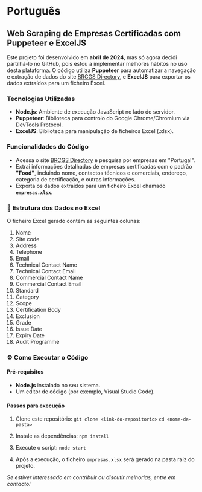 # Português

## Web Scraping de Empresas Certificadas com Puppeteer e ExcelJS

Este projeto foi desenvolvido em **abril de 2024**, mas só agora decidi partilhá-lo no GitHub, pois estou a implementar melhores hábitos no uso desta plataforma. O código utiliza **Puppeteer** para automatizar a navegação e extração de dados do site [BRCGS Directory](https://directory.brcgs.com), e **ExcelJS** para exportar os dados extraídos para um ficheiro Excel.

###  Tecnologias Utilizadas

- **Node.js**: Ambiente de execução JavaScript no lado do servidor.
- **Puppeteer**: Biblioteca para controlo do Google Chrome/Chromium via DevTools Protocol.
- **ExcelJS**: Biblioteca para manipulação de ficheiros Excel (.xlsx).

###  Funcionalidades do Código

- Acessa o site [BRCGS Directory](https://directory.brcgs.com) e pesquisa por empresas em "Portugal".
- Extrai informações detalhadas de empresas certificadas com o padrão **"Food"**, incluindo nome, contactos técnicos e comerciais, endereço, categoria de certificação, e outras informações.
- Exporta os dados extraídos para um ficheiro Excel chamado **`empresas.xlsx`**.

### 📂 Estrutura dos Dados no Excel

O ficheiro Excel gerado contém as seguintes colunas:

1. Nome  
2. Site code  
3. Address  
4. Telephone  
5. Email  
6. Technical Contact Name  
7. Technical Contact Email  
8. Commercial Contact Name  
9. Commercial Contact Email  
10. Standard  
11. Category  
12. Scope  
13. Certification Body  
14. Exclusion  
15. Grade  
16. Issue Date  
17. Expiry Date  
18. Audit Programme  

### ⚙️ Como Executar o Código

#### Pré-requisitos
- **Node.js** instalado no seu sistema.
- Um editor de código (por exemplo, Visual Studio Code).

#### Passos para execução
1. Clone este repositório:
   ```git clone <link-do-repositorio>```
   ```cd <nome-da-pasta>```
   
2. Instale as dependências:
   ```npm install```

3. Execute o script:
   ```node start```

4. Após a execução, o ficheiro `empresas.xlsx` será gerado na pasta raiz do projeto.

*Se estiver interessado em contribuir ou discutir melhorias, entre em contacto!*


